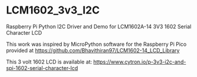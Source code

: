 # LCM1602_3v3_I2C

Raspberry Pi Python I2C Driver and Demo for LCM1602A-14 3V3 1602 Serial Character LCD

This work was inspired by MicroPython software for the Raspberry Pi Pico provided at https://github.com/Bhavithiran97/LCM1602-14_LCD_Library

This 3 volt 1602 LCD is available at: https://www.cytron.io/p-3v3-i2c-and-spi-1602-serial-character-lcd
